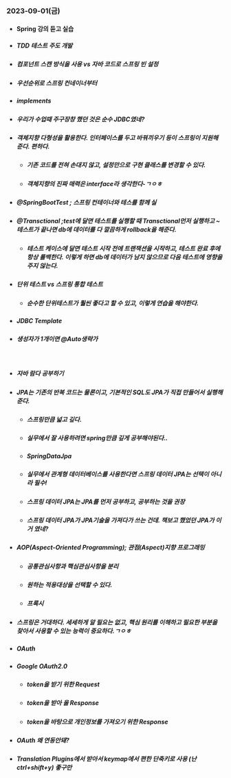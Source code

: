 ### 2023-09-01(금)

* #### Spring 강의 듣고 실습
  
* ##### TDD 테스트 주도 개발

* ##### 컴포넌트 스캔 방식을 사용 vs 자바 코드로 스프링 빈 설정

* ##### 우선순위로 스프링 컨네이너부터

* ##### implements

* ##### 우리가 수업때 주구장창 했던 것은 순수 JDBC였네?

* ##### 객체지향 다형성을 활용한다. 인터페이스를 두고 바꿔끼우기 등이 스프링이 지원해준다. 편하다.
    * ##### 기존 코드를 전혀 손대지 않고, 설정만으로 구현 클래스를 변경할 수 있다.
    * ##### 객체지향의 진짜 매력은 interface라 생각한다-ㄱㅇㅎ

* ##### @SpringBootTest ; 스프링 컨테이너와 테스를 함께 실

* ##### @Transctional ;test에 달면 테스트를 실행할 때 Transctional먼저 실행하고 ~ 테스트가 끝나면 db에 데이터를 다 깔끔하게 rollback을 해준다.
    * ##### 테스트 케이스에 달면 테스트 시작 전에 트랜잭션을 시작하고, 테스트 완료 후에 항상 롤백한다. 이렇게 하면 db에 데이터가 남지 않으므로 다음 테스트에 영향을 주지 않는다.

* ##### 단위 테스트 vs 스프링 통합 테스트
   * ##### 순수한 단위테스트가 훨씬 좋다고 할 수 있고, 이렇게 연습을 해야한다.
    
* ##### JDBC Template
* ##### 생성자가 1개이면 @Auto생략가

<br>

* ##### 자바 람다 공부하기

* ##### JPA는 기존의 반복 코드는 물론이고, 기본적인 SQL도 JPA가 직접 만들어서 실행해준다.
    * ##### 스프링만큼 넓고 깊다.
    * ##### 실무에서 잘 사용하려면 spring만큼 깊게 공부해야된다..
    * ##### SpringDataJpa
    * ##### 실무에서 관계형 데이터베이스를 사용한다면 스프링 데이터 JPA는 선택이 아니라 필수!
    * ##### 스프링 데이터 JPA는 JPA를 먼저 공부하고, 공부하는 것을 권장
    * ##### 스프링 데이터 JPA가 JPA기술을 가져다가 쓰는 건데. 책보고 했었던 JPA가 이거 였네?
    
* ##### AOP(Aspect-Oriented Programming); 관점(Aspect)지향 프로그래밍
    * ##### 공통관심사항과 핵심관심사항을 분리
    * ##### 원하는 적용대상을 선택할 수 있다.
    * ##### 프록시
    
* ##### 스프링은 거대하다. 세세하게 알 필요는 없고, 핵심 원리를 이해하고 필요한 부분을 찾아서 사용할 수 있는 능력이 중요하다.ㄱㅇㅎ

* ##### OAuth
* ##### Google OAuth2.0
    * ##### token을 받기 위한 Request
    * ##### token을 받아 올 Response
    * ##### token을 바탕으로 개인정보를 가져오기 위한 Response

* ##### OAuth 왜 연동안돼?
* ##### Translation Plugins에서 받아서 keymap에서 편한 단축키로 사용 (난 ctrl+shift+y) 좋구만
